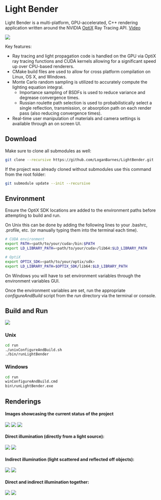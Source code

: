 
Light Bender
============

Light Bender is a multi-platform, GPU-accelerated, C++ rendering application written around the NVIDIA [OptiX](https://developer.nvidia.com/optix) Ray Tracing API. [Video](https://vimeo.com/200926842)

![](renderings/cornell/pinkCentered.png)

Key features:
* Ray tracing and light propagation code is handled on the GPU via OptiX ray tracing functions and CUDA kernels allowing for a significant speed up over CPU-based renderers.
* CMake build files are used to allow for cross platform compilation on Linux, OS X, and Windows.
* Monte Carlo random sampling is utilized to accurately compute the lighting equation integral.
  * Importance sampling of BSDFs is used to reduce variance and degrease convergence times.
  * Russian roulette path selection is used to probabilistically select a single reflection, transmission, or absorption path on each render pass (also reducing convergence times).
* Real-time user manipulation of materials and camera settings is available through an on screen UI. 



Download
--------
Make sure to clone all submodules as well:

```bash
git clone --recursive https://github.com/LoganBarnes/LightBender.git
```

If the project was already cloned without submodules use this command from the root folder:

```bash
git submodule update --init --recursive
```


Environment
-----------

Ensure the OptiX SDK locations are added to the environment paths before attempting to build and run.

On Unix this can be done by adding the following lines to your .bashrc, .profile, etc. (or manually typing them into the terminal each time).

```bash
# CUDA environment
export PATH=<path/to/your/cuda>/bin:$PATH
export LD_LIBRARY_PATH=<path/to/your/cuda>/lib64:$LD_LIBRARY_PATH

# OptiX
export OPTIX_SDK=<path/to/your/optix/sdk>
export LD_LIBRARY_PATH=$OPTIX_SDK/lib64:$LD_LIBRARY_PATH
```

On Windows you will have to set environment variables through the environment variables GUI.

Once the environment variables are set, run the appropriate *configureAndBuild* script from the *run* directory via the terminal or console.

Build and Run
-------------

![](renderings/lightBender.gif)


### Unix

```bash
cd run
./unixConfigureAndBuild.sh
./bin/runLightBender
```


### Windows

```bash
cd run
winConfigureAndBuild.cmd
bin\runLightBender.exe
```



Renderings
----------

#### Images showcasing the current status of the project

![](renderings/cornell/pink.png)
![](renderings/tie/tieModel.png)
![](renderings/cornell/greenWall.png)

#### Direct illumination (directly from a light source):
![](renderings/tie/tie_direct.png)
![](renderings/cornell/directOnly.png)

#### Indirect illumination (light scattered and reflected off objects):
![](renderings/tie/tie_indirect.png)
![](renderings/cornell/indirectOnly.png)

#### Direct and indirect illumination together:
![](renderings/tie/tie_both.png)
![](renderings/cornell/both.png)

